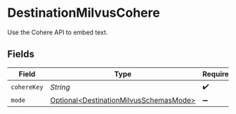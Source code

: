 # DestinationMilvusCohere

Use the Cohere API to embed text.


## Fields

| Field                                                                                          | Type                                                                                           | Required                                                                                       | Description                                                                                    |
| ---------------------------------------------------------------------------------------------- | ---------------------------------------------------------------------------------------------- | ---------------------------------------------------------------------------------------------- | ---------------------------------------------------------------------------------------------- |
| `cohereKey`                                                                                    | *String*                                                                                       | :heavy_check_mark:                                                                             | N/A                                                                                            |
| `mode`                                                                                         | [Optional\<DestinationMilvusSchemasMode>](../../models/shared/DestinationMilvusSchemasMode.md) | :heavy_minus_sign:                                                                             | N/A                                                                                            |